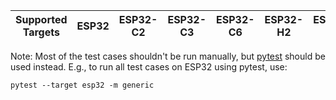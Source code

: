 | Supported Targets | ESP32 | ESP32-C2 | ESP32-C3 | ESP32-C6 | ESP32-H2 | ESP32-P4 | ESP32-S2 | ESP32-S3 |
| ----------------- | ----- | -------- | -------- | -------- | -------- | -------- | -------- | -------- |

Note: Most of the test cases shouldn't be run manually, but [pytest](https://docs.espressif.com/projects/esp-idf/en/latest/esp32/contribute/esp-idf-tests-with-pytest.html) should be used instead. E.g., to run all test cases on ESP32 using pytest, use:

```
pytest --target esp32 -m generic
```
